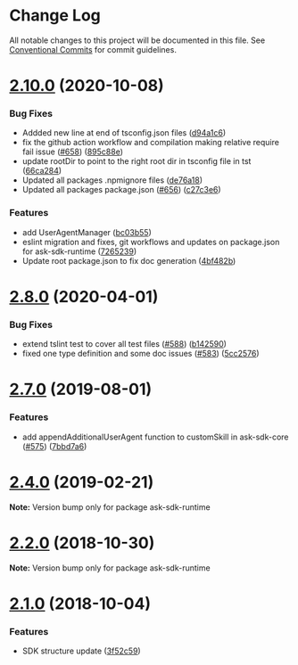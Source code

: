 # Change Log

All notable changes to this project will be documented in this file.
See [Conventional Commits](https://conventionalcommits.org) for commit guidelines.

# [2.10.0](https://github.com/alexa/alexa-skills-kit-sdk-for-nodejs/compare/v2.9.0...v2.10.0) (2020-10-08)


### Bug Fixes

* Addded new line at end of tsconfig.json files ([d94a1c6](https://github.com/alexa/alexa-skills-kit-sdk-for-nodejs/commit/d94a1c656484ca067d82411269283e5d1370d535))
* fix the github action workflow and compilation making relative require fail issue ([#658](https://github.com/alexa/alexa-skills-kit-sdk-for-nodejs/issues/658)) ([895c88e](https://github.com/alexa/alexa-skills-kit-sdk-for-nodejs/commit/895c88e8bd875488a62966680a3d9d8eb2bcd9ea))
* update rootDir to point to the right root dir in tsconfig file in tst ([66ca284](https://github.com/alexa/alexa-skills-kit-sdk-for-nodejs/commit/66ca284e13ed1dc881a13d69a399035eb4725e28))
* Updated all packages .npmignore files ([de76a18](https://github.com/alexa/alexa-skills-kit-sdk-for-nodejs/commit/de76a18bcd21c6a411ddd72a09064e6d8b00c6ae))
* Updated all packages package.json ([#656](https://github.com/alexa/alexa-skills-kit-sdk-for-nodejs/issues/656)) ([c27c3e6](https://github.com/alexa/alexa-skills-kit-sdk-for-nodejs/commit/c27c3e6842834d0fea365613da7f3598955b558f))


### Features

* add UserAgentManager ([bc03b55](https://github.com/alexa/alexa-skills-kit-sdk-for-nodejs/commit/bc03b554e072f0ea1feffa90fa2486dcbdfcc9db))
* eslint migration and fixes, git workflows and updates on package.json for ask-sdk-runtime ([7265239](https://github.com/alexa/alexa-skills-kit-sdk-for-nodejs/commit/7265239581fe7aa0654f5b095f86482a60499b0a))
* Update root package.json to fix doc generation ([4bf482b](https://github.com/alexa/alexa-skills-kit-sdk-for-nodejs/commit/4bf482bb889fc9b93ad8d0afe8725862c5690f24))





# [2.8.0](https://github.com/alexa/alexa-skills-kit-sdk-for-nodejs/compare/v2.7.0...v2.8.0) (2020-04-01)


### Bug Fixes

* extend tslint test to cover all test files ([#588](https://github.com/alexa/alexa-skills-kit-sdk-for-nodejs/issues/588)) ([b142590](https://github.com/alexa/alexa-skills-kit-sdk-for-nodejs/commit/b142590b2d07ff141e599ee63129d81c71aa0f1c))
* fixed one type definition and some doc issues  ([#583](https://github.com/alexa/alexa-skills-kit-sdk-for-nodejs/issues/583)) ([5cc2576](https://github.com/alexa/alexa-skills-kit-sdk-for-nodejs/commit/5cc257648a8aa6cbbaca65daac8a27d02ebbc89d))





# [2.7.0](https://github.com/alexa/alexa-skills-kit-sdk-for-nodejs/compare/v2.6.0...v2.7.0) (2019-08-01)


### Features

* add appendAdditionalUserAgent function to customSkill in ask-sdk-core ([#575](https://github.com/alexa/alexa-skills-kit-sdk-for-nodejs/issues/575)) ([7bbd7a6](https://github.com/alexa/alexa-skills-kit-sdk-for-nodejs/commit/7bbd7a6))





# [2.4.0](https://github.com/alexa/alexa-skills-kit-sdk-for-nodejs/compare/v2.3.0...v2.4.0) (2019-02-21)

**Note:** Version bump only for package ask-sdk-runtime





# [2.2.0](https://github.com/alexa/alexa-skills-kit-sdk-for-nodejs/compare/v2.1.0...v2.2.0) (2018-10-30)

**Note:** Version bump only for package ask-sdk-runtime





<a name="2.1.0"></a>
# [2.1.0](https://github.com/alexa/alexa-skills-kit-sdk-for-nodejs/compare/v2.0.10...v2.1.0) (2018-10-04)


### Features

* SDK structure update ([3f52c59](https://github.com/alexa/alexa-skills-kit-sdk-for-nodejs/commit/3f52c59))
